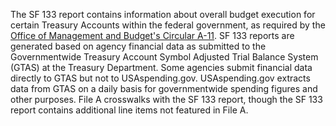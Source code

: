 The SF 133 report contains information about overall budget
execution for certain Treasury Accounts within the federal
government, as required by the [Office of Management and Budget's
Circular
A-11](https://www.whitehouse.gov/wp-content/uploads/2018/06/a11.pdf).
SF 133 reports are generated based on agency financial data as
submitted to the Governmentwide Treasury Account Symbol Adjusted
Trial Balance System (GTAS) at the Treasury Department. Some
agencies submit financial data directly to GTAS but not to
USAspending.gov. USAspending.gov extracts data from GTAS on a daily
basis for governmentwide spending figures and other purposes. File A
crosswalks with the SF 133 report, though the SF 133 report contains
additional line items not featured in File A.